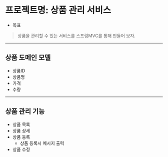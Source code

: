 # 프로젝트명: 상품 관리 서비스
- 목표
> 상품을 관리할 수 있는 서비스를 스프링MVC를 통해 만들어 보자.
---
## 상품 도메인 모델
- 상품ID
- 상품명
- 가격
- 수량
---
## 상품 관리 기능
- 상품 목록
- 상품 상세
- 상품 등록
  - 상품 등록시 메시지 출력
- 상품 수정